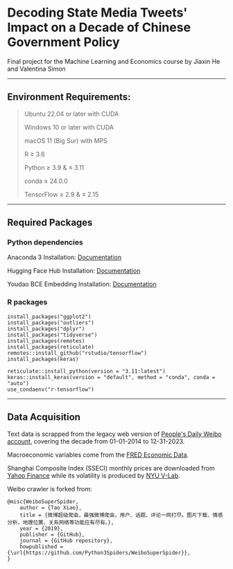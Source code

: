 # Decoding State Media Tweets' Impact on a Decade of Chinese Government Policy

Final project for the Machine Learning and Economics course by Jiaxin He and Valentina Simon

---

## Environment Requirements:

> Ubuntu 22.04 or later with CUDA
>
> Windows 10 or later with CUDA
> 
> macOS 11 (Big Sur) with MPS
> 
> R ≥ 3.6
> 
> Python ≥ 3.9 & ≤ 3.11
> 
> conda ≥ 24.0.0
> 
> TensorFlow ≥ 2.9 & ≤ 2.15
> 

---

## Required Packages

### Python dependencies

Anaconda 3 Installation: [Documentation](https://docs.anaconda.com/free/anaconda/install/index.html)

Hugging Face Hub Installation: [Documentation](https://huggingface.co/docs/huggingface_hub/en/installation)

Youdao BCE Embedding Installation: [Documentation](https://github.com/netease-youdao/BCEmbedding/blob/master/README.md)


### R packages
```
install_packages("ggplot2")
install_packages("outliers")
install_packages("dplyr")
install_packages("tidyverse")
install_packages(remotes)
install_packages(reticulate)
remotes::install_github("rstudio/tensorflow")
install_packages(keras)

reticulate::install_python(version = "3.11:latest")
keras::install_keras(version = "default", method = "conda", conda = "auto")
use_condaenv("r-tensorflow")
```

---

## Data Acquisition

Text data is scrapped from the legacy web version of [People's Daily Weibo account](https://weibo.cn/rmrb), covering the decade from 01-01-2014 to 12-31-2023.

Macroeconomic variables come from the [FRED Economic Data](https://fred.stlouisfed.org/).

Shanghai Composite Index (SSECI) monthly prices are downloaded from [Yahoo Finance](https://finance.yahoo.com/quote/000001.SS/history/) while its volatility is produced by [NYU V-Lab](https://vlab.stern.nyu.edu/volatility/VOL.SHCOMP%3AIND-R.GARCH).

Weibo crawler is forked from:

```
@misc{WeiboSuperSpider,
    author = {Tao Xiao},
    title = {微博超级爬虫，最强微博爬虫，用户、话题、评论一网打尽。图片下载、情感分析，地理位置、关系网络等功能应有尽有。},
    year = {2019},
    publisher = {GitHub},
    journal = {GitHub repository},
    howpublished = {\url{https://github.com/Python3Spiders/WeiboSuperSpider}},
}
```
